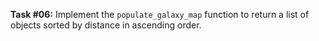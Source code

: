 **Task #06:** Implement the `populate_galaxy_map` function to return a list of objects sorted by distance in ascending order.
